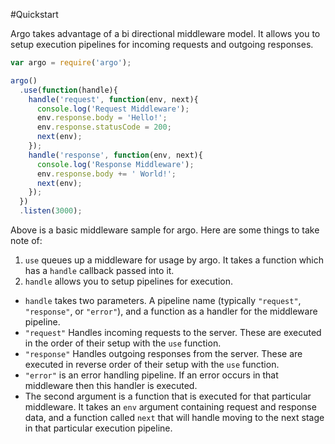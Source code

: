 #Quickstart

Argo takes advantage of a bi directional middleware model. It allows you to setup execution
pipelines for incoming requests and outgoing responses.

```JavaScript
var argo = require('argo');

argo()
  .use(function(handle){
    handle('request', function(env, next){
      console.log('Request Middleware');
      env.response.body = 'Hello!';
      env.response.statusCode = 200;
      next(env);
    });
    handle('response', function(env, next){
      console.log('Response Middleware');
      env.response.body += ' World!';
      next(env);
    });
  })
  .listen(3000);
```

Above is a basic middleware sample for argo. Here are some things to take note of:

1. `use` queues up a middleware for usage by argo. It takes a function which has a `handle` callback passed into it.
2. `handle` allows you to setup pipelines for execution.
  * `handle` takes two parameters. A pipeline name (typically `"request"`, `"response"`, or `"error"`), and a function as a handler for the middleware pipeline.
  * `"request"` Handles incoming requests to the server. These are executed in the order of their setup with the `use` function.
  * `"response"` Handles outgoing responses from the server. These are executed in reverse order of their setup with the `use` function.
  * `"error"` is an error handling pipeline. If an error occurs in that middleware then this handler is executed.
  * The second argument is a function that is executed for that particular middleware. It takes an `env` argument containing request and response data, and a function
  called `next` that will handle moving to the next stage in that particular execution pipeline.
